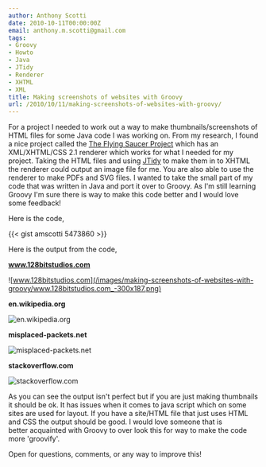 ```yaml
---
author: Anthony Scotti
date: 2010-10-11T00:00:00Z
email: anthony.m.scotti@gmail.com
tags:
- Groovy
- Howto
- Java
- JTidy
- Renderer
- XHTML
- XML
title: Making screenshots of websites with Groovy
url: /2010/10/11/making-screenshots-of-websites-with-groovy/
---
```


For a project I needed to work out a way to make thumbnails/screenshots of HTML files for some Java code I was working on. From my research, I found a nice project called the [The Flying Saucer Project](https://xhtmlrenderer.dev.java.net/) which has an XML/XHTML/CSS 2.1 renderer which works for what I needed for my project. Taking the HTML files and using [JTidy](http://jtidy.sourceforge.net/) to make them in to XHTML the renderer could output an image file for me. You are also able to use the renderer to make PDFs and SVG files. I wanted to take the small part of my code that was written in Java and port it over to Groovy. As I'm still learning Groovy I'm sure there is way to make this code better and I would love some feedback!

Here is the code,

{{< gist amscotti 5473860 >}}

Here is the output from the code,

**www.128bitstudios.com**

![www.128bitstudios.com](/images/making-screenshots-of-websites-with-groovy/www.128bitstudios.com_-300x187.png)

**en.wikipedia.org**

![en.wikipedia.org](/images/making-screenshots-of-websites-with-groovy/en.wikipedia.org_-300x187.png)

**misplaced-packets.net**

![misplaced-packets.net](/images/making-screenshots-of-websites-with-groovy/misplaced-packets.net_-300x187.png)

**stackoverflow.com**

![stackoverflow.com](/images/making-screenshots-of-websites-with-groovy/stackoverflow.com_-300x187.png)

As you can see the output isn't perfect but if you are just making thumbnails it should be ok. It has issues when it comes to java script which on some sites are used for layout. If you have a site/HTML file that just uses HTML and CSS the output should be good. I would love someone that is better acquainted with Groovy to over look this for way to make the code more 'groovify'.

Open for questions, comments, or any way to improve this!
